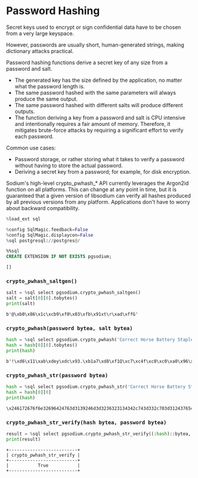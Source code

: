 # Password Hashing

Secret keys used to encrypt or sign confidential data have to be chosen from a very large keyspace.

However, passwords are usually short, human-generated strings, making dictionary attacks practical.

Password hashing functions derive a secret key of any size from a password and salt.

  - The generated key has the size defined by the application, no matter what the password length is.
  - The same password hashed with the same parameters will always produce the same output.
  - The same password hashed with different salts will produce different outputs.
  - The function deriving a key from a password and salt is CPU intensive and intentionally requires a fair amount of memory. Therefore, it mitigates brute-force attacks by requiring a significant effort to verify each password.
  
Common use cases:

  - Password storage, or rather storing what it takes to verify a password without having to store the actual password.
  - Deriving a secret key from a password; for example, for disk encryption.
  
Sodium's high-level crypto_pwhash_* API currently leverages the Argon2id function on all platforms. This can change at any point in time, but it is guaranteed that a given version of libsodium can verify all hashes produced by all previous versions from any platform. Applications don't have to worry about backward compatibility.


```python
%load_ext sql
```


```python
%config SqlMagic.feedback=False
%config SqlMagic.displaycon=False
%sql postgresql://postgres@/
```


```sql
%%sql 
CREATE EXTENSION IF NOT EXISTS pgsodium;
```




    []



### `crypto_pwhash_saltgen()`


```python
salt = %sql select pgsodium.crypto_pwhash_saltgen()
salt = salt[0][0].tobytes()
print(salt)
```

    b'@\xb0\x86\x1c\xcb9\xf0\x03\xfb\x91xt\r\xad\xffG'


### `crypto_pwhash(password bytea, salt bytea)`


```python
hash = %sql select pgsodium.crypto_pwhash('Correct Horse Battery Staple', :salt)
hash = hash[0][0].tobytes()
print(hash)
```

    b'!\xd6\x11\xab\xdey\xdc\x93.\xb1a7\xd8\xf1Q\xc7\xc4f\xc0\xc0\xa0\x96\xbe<(\xa3(\x87\x1a\x11(='


### `crypto_pwhash_str(password bytea)`


```python
hash = %sql select pgsodium.crypto_pwhash_str('Correct Horse Battery Staple')::text
hash = hash[0][0]
print(hash)
```

    \x246172676f6e32696424763d3139246d3d3236323134342c743d332c703d312437654669655843796f6f736e734736626c42514856672437726a6f6c6c757058596643557838464f494948745651434268643644486d6738707a446f767934493638000000000000000000000000000000000000000000000000000000000000


### `crypto_pwhash_str_verify(hash bytea, password bytea)`


```python
result = %sql select pgsodium.crypto_pwhash_str_verify((:hash)::bytea, 'Correct Horse Battery Staple')
print(result)
```

    +--------------------------+
    | crypto_pwhash_str_verify |
    +--------------------------+
    |           True           |
    +--------------------------+

